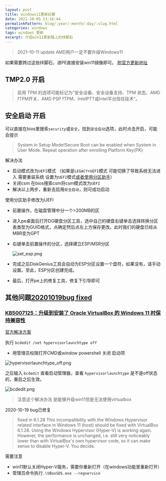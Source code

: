```yaml
---
layout: post
title: windows11更新纪要
date: 2021-10-05 13:16:44
permalinkPattern: blog/:year/:month/:day/:slug.html  
categories: windows
tags: windows 更新
excerpt: 介绍win11更新路上的绊脚石
---
```



> 2021-10-11 update AMD用户一定不要升级Windows11

如果需要跨过这些绊脚石，进PE直接安装win11镜像即可。
[附官方更新地址](https://www.microsoft.com/zh-cn/software-download/windows11)

## TMP2.0 开启

> 启用 TPM 的选项可能标记为"安全设备、安全设备支持、TPM 状态、AMD fTPM开关、AMD PSP fTPM、IntelPTT或Intel平台信任技术"。

## 安全启动 开启

可以直接在bios里搜索`security`或`安全`，找到`安全启动`选项，此时点击开启，可能会提示

> System in Setup Mode!Secure Boot can be enabled when System in User Mode. Repeat operation after enrolling Platform Key(PK)

解决办法

* 启动模式改为`UEFI`模式 （如果是`LEGACY+UEFI`模式 可能切换了导致系统无法进入 需要重装系统 设置为`UEFI`模式[或者使用分区助手](#dg_op)）
* 关闭csm 在bios搜索csm将csm模式改为`UEFI`
* 解决以上两步，重新去启用`安全启动`，则可成功启动


<span id="dg_op">使用分区助手修改为UEFI</span>
* 前置操作，在磁盘管理中分一个>200MB的区
* 进入pe桌面后打开DG硬盘分区工具，选中自己的硬盘右键单击选择转换分区表类型为GUID格式，点确定然后点左上方保存更改。此时我们的硬盘已经从MBR变为GPT
* 右键单击前置操作的分区，选择建立ESP/MSR分区

  ![set_esp.png](https://i.loli.net/2021/10/07/xmoZ9JuesbIWTgN.png)
* 完成之后DiskGenius工具会自动为ESP分区设置一个盘符，如果没有，请手动设置。至此，ESP分区创建完成。
* 最后，打开pe上的修复工具，修复下引导即可


## 其他问题[20201019bug fixed](#fixed20536)

### [KB5007125：升级到安装了 Oracle VirtualBox 的 Windows 11 时保持兼容性](https://support.microsoft.com/zh-cn/topic/kb5007125-%E5%8D%87%E7%BA%A7%E5%88%B0%E5%AE%89%E8%A3%85%E4%BA%86-oracle-virtualbox-%E7%9A%84-windows-11-%E6%97%B6%E4%BF%9D%E6%8C%81%E5%85%BC%E5%AE%B9%E6%80%A7-ea84b50c-77f5-473c-99a8-81c2b7b53d35)

[官方解决方案](https://www.virtualbox.org/ticket/20536)

执行 `bcdedit /set hypervisorlaunchtype off`

* 用管理员权限打开CMD或window powershell 关闭 启动项

![hypervisorlaunchtype_off.png](https://i.loli.net/2021/10/11/K7sOnQZbuvaqBic.png)

之后输入 `bcdedit` 查看启动管理器，查看 `hypervisorlaunchtype` 是不是off状态的，重启之后生效。

![bcdedit.png](https://i.loli.net/2021/10/11/T4vshnFbzEkf5Oj.png)

> 注意这个解决办法 是能够升级win11但是无法使用virtualbox


<span id="fixed20536">2020-10-19 bug已修复</span>
> fixed in 6.1.28
> This incompatibility with the Windows Hypervisor related interface in Windows 11 (host) should be fixed with VirtualBox 6.1.28.
> Using the Windows Hypervisor (Hyper-V) is working again. However, the performance is unchanged, i.e. still very noticeably lower than with VirtualBox's own hypervisor code, so it can make sense to disable Hyper-V. You decide.

需要注意
- win11默认关闭Hyper-V服务，需要你重新打开（在windows功能里重新打开）
- 管理员命令执行`.\VBoxSDS.exe --regservice`